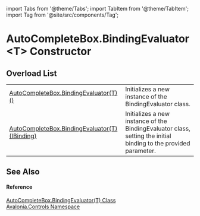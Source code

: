 import Tabs from '@theme/Tabs'; 
import TabItem from '@theme/TabItem'; 
import Tag from '@site/src/components/Tag'; 

# AutoCompleteBox.BindingEvaluator&lt;T&gt; Constructor


## Overload List
<table>
<tr>
<td><a href="M_Avalonia_Controls_AutoCompleteBox_BindingEvaluator_1__ctor">AutoCompleteBox.BindingEvaluator(T)()</a></td>
<td>Initializes a new instance of the BindingEvaluator class.</td>
</tr>
<tr>
<td><a href="M_Avalonia_Controls_AutoCompleteBox_BindingEvaluator_1__ctor_1">AutoCompleteBox.BindingEvaluator(T)(IBinding)</a></td>
<td>Initializes a new instance of the BindingEvaluator class, setting the initial binding to the provided parameter.</td>
</tr>
</table>

## See Also


#### Reference
<a href="T_Avalonia_Controls_AutoCompleteBox_BindingEvaluator_1">AutoCompleteBox.BindingEvaluator(T) Class</a>  
<a href="N_Avalonia_Controls">Avalonia.Controls Namespace</a>  
